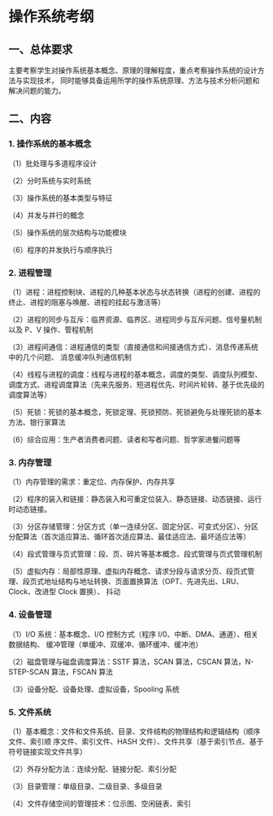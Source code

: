 # 操作系统考纲

## 一、总体要求

主要考察学生对操作系统基本概念、原理的理解程度，重点考察操作系统的设计方法与实现技术， 同时能够具备运用所学的操作系统原理、方法与技术分析问题和解决问题的能力。 

## 二、内容

### 1. 操作系统的基本概念

（1）批处理与多道程序设计

（2）分时系统与实时系统

（3）操作系统的基本类型与特征

（4）并发与并行的概念

（5）操作系统的层次结构与功能模块

（6）程序的并发执行与顺序执行

### 2. 进程管理

（1）进程：进程控制块、进程的几种基本状态与状态转换（进程的创建、进程的终止、进程的阻塞与唤醒、进程的挂起与激活等）

（2）进程的同步与互斥：临界资源、临界区、进程同步与互斥问题、信号量机制以及 P、V 操作、管程机制

（3）进程间通信：进程通信的类型（直接通信和间接通信方式）、消息传递系统中的几个问题、 消息缓冲队列通信机制

（4）线程与进程的调度：线程与进程的基本概念，调度的类型、调度队列模型、调度方式、进程调度算法（先来先服务、短进程优先、时间片轮转、基于优先级的调度算法等）

（5）死锁：死锁的基本概念，死锁定理、死锁预防、死锁避免与处理死锁的基本方法、银行家算法

（6）综合应用：生产者消费者问题、读者和写者问题、哲学家进餐问题等

### 3. 内存管理

（1）内存管理的需求：重定位、内存保护、内存共享

（2）程序的装入和链接：静态装入和可重定位装入、静态链接、动态链接、运行时动态链接。

（3）分区存储管理：分区方式（单一连续分区、固定分区、可变式分区）、分区分配算法（首次适应算法、循环首次适应算法、最佳适应法、最坏适应法等）

（4）段式管理与页式管理：段、页、碎片等基本概念、段式管理与页式管理机制

（5）虚拟内存：局部性原理、虚拟内存概念、请求分段与请求分页、段页式管理、段页式地址结构与地址转换、页面置换算法（OPT、先进先出、LRU、Clock、改进型 Clock 置换）、 抖动

### 4. 设备管理

（1）I/O 系统：基本概念、I/O 控制方式（程序 I/0、中断、DMA、通道）、相关数据结构、 缓冲管理（单缓冲、双缓冲、循环缓冲、缓冲池）

（2）磁盘管理与磁盘调度算法：SSTF 算法，SCAN 算法，CSCAN 算法，N-STEP-SCAN 算法，FSCAN 算法

（3）设备分配、设备处理、虚拟设备，Spooling 系统

### 5. 文件系统

（1）基本概念：文件和文件系统、目录、文件结构的物理结构和逻辑结构（顺序文件、索引顺 序文件、索引文件、HASH 文件）、文件共享（基于索引节点、基于符号链接实现文件共享）

（2）外存分配方法：连续分配、链接分配、索引分配

（3）目录管理：单级目录、二级目录、多级目录

（4）文件存储空间的管理技术：位示图、空闲链表、索引